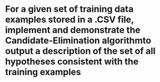 # For a given set of training data examples stored in a .CSV file, implement and demonstrate the Candidate-Elimination algorithmto output a description of the set of all hypotheses consistent with the training examples